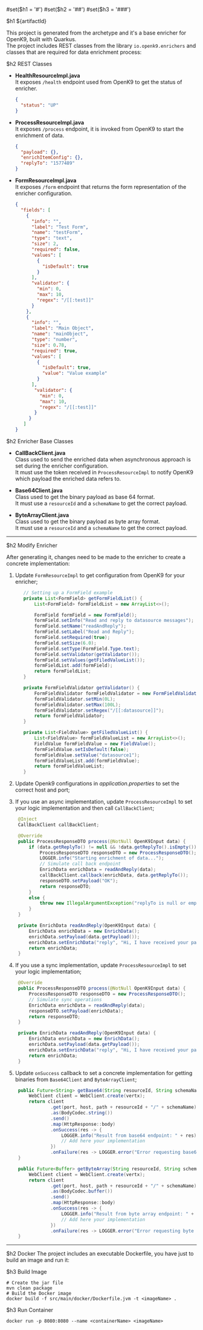 #set($h1 = '#')
#set($h2 = '##')
#set($h3 = '###')

$h1 ${artifactId}

This project is generated from the archetype and it's a base enricher for OpenK9, built with Quarkus.  
The project includes REST classes from the library `io.openk9.enrichers` and classes that are required for data enrichment process:

$h2 REST Classes

- **HealthResourceImpl.java**   
  It exposes `/health` endpoint used from OpenK9 to get the status of enricher.
   ```json
   {
     "status": "UP"
   }
   ```


- **ProcessResourceImpl.java**  
  It exposes `/process` endpoint, it is invoked from OpenK9 to start the enrichment of data.
  ```json
  {
    "payload": {},
    "enrichItemConfig": {},
    "replyTo": "1577489"
  }
  ```


- **FormResourceImpl.java**  
  It exposes `/form` endpoint that returns the form representation of the enricher configuration.
  ```json
  {
    "fields": [
      {
        "info": "",
        "label": "Test Form",
        "name": "testForm",
        "type": "text",
        "size": 2,
        "required": false,
        "values": [
          {
            "isDefault": true
          }
        ],
        "validator": {
          "min": 0,
          "max": 10,
          "regex": "/[[:test]]"
        }
      },
      {
        "info": "",
        "label": "Main Object",
        "name": "mainObject",
        "type": "number",
        "size": 0.78,
        "required": true,
        "values": [
          {
            "isDefault": true,
            "value": "Value example"
          }
        ],
         "validator": {
           "min": 0,
           "max": 10,
           "regex": "/[[:test]]"
         }
       }
     ]
  } 
  ```


$h2 Enricher Base Classes

- **CallBackClient.java**  
  Class used to send the enriched data when asynchronous approach is set during the enricher configuration.  
  It must use the token received in `ProcessResourceImpl` to notify OpenK9 which payload the enriched data refers to.

- **Base64Client.java**  
  Class used to get the binary payload as base 64 format.  
  It must use a `resourceId` and a `schemaName` to get the correct payload.

- **ByteArrayClient.java**  
  Class used to get the binary payload as byte array format.  
  It must use a `resourceId` and a `schemaName` to get the correct payload.

---

$h2 Modify Enricher

After generating it, changes need to be made to the enricher to create a concrete implementation:

1. Update `FormResourceImpl` to get configuration from OpenK9 for your enricher;
   ```java
      // Setting up a FormField example
      private List<FormField> getFormFieldList() {
          List<FormField> formFieldList = new ArrayList<>();

          FormField formField = new FormField();
          formField.setInfo("Read and reply to datasource messages");
          formField.setName("readAndReply");
          formField.setLabel("Read and Reply");
          formField.setRequired(true);
          formField.setSize(6.0);
          formField.setType(FormField.Type.text);
          formField.setValidator(getValidator());
          formField.setValues(getFiledValueList());
          formFieldList.add(formField);
          return formFieldList;
      }

      private FormFieldValidator getValidator() {
          FormFieldValidator formFieldValidator = new FormFieldValidator();
          formFieldValidator.setMin(0L);
          formFieldValidator.setMax(100L);
          formFieldValidator.setRegex("/[[:datasource]]");
          return formFieldValidator;
      }

      private List<FieldValue> getFiledValueList() {
          List<FieldValue> formFieldValueList = new ArrayList<>();
          FieldValue formFieldValue = new FieldValue();
          formFieldValue.setIsDefault(false);
          formFieldValue.setValue("datasource1");
          formFieldValueList.add(formFieldValue);
          return formFieldValueList;
      }
   ```
2. Update Openk9 configurations in _application.properties_ to set the correct host and port;
3. If you use an async implementation, update `ProcessResourceImpl` to set your logic implementation and then call `CallBackClient`;
   ```java
    @Inject
    CallBackClient callBackClient;
   
    @Override
    public ProcessResponseDTO process(@NotNull OpenK9Input data) {
        if (data.getReplyTo() != null && !data.getReplyTo().isEmpty()) {
            ProcessResponseDTO responseDTO = new ProcessResponseDTO();
            LOGGER.info("Starting enrichment of data...");
            // Simulate call back endpoint
            EnrichData enrichData = readAndReply(data);
            callBackClient.callback(enrichData, data.getReplyTo());
            responseDTO.setPayload("OK");
            return responseDTO;
        }
        else {
            throw new IllegalArgumentException("replyTo is null or empty");
        }
    }

    private EnrichData readAndReply(OpenK9Input data) {
        EnrichData enrichData = new EnrichData();
        enrichData.setPayload(data.getPayload());
        enrichData.setEnrichData("reply", "Hi, I have received your payload. Thanks for using me!");
        return enrichData;
    }
   ```
4. If you use a sync implementation, update `ProcessResourceImpl` to set your logic implementation;
   ```java
    @Override
    public ProcessResponseDTO process(@NotNull OpenK9Input data) {
        ProcessResponseDTO responseDTO = new ProcessResponseDTO();
        // Simulate sync operations
        EnrichData enrichData = readAndReply(data);
        responseDTO.setPayload(enrichData);
        return responseDTO;
    }

    private EnrichData readAndReply(OpenK9Input data) {
        EnrichData enrichData = new EnrichData();
        enrichData.setPayload(data.getPayload());
        enrichData.setEnrichData("reply", "Hi, I have received your payload. Thanks for using me!");
        return enrichData;
    }
   ```
5. Update `onSuccess` callback to set a concrete implementation for getting binaries from `Base64Client` and `ByteArrayClient`;
   ```java
    public Future<String> getBase64(String resourceId, String schemaName) {
        WebClient client = WebClient.create(vertx);
        return client
                .get(port, host, path + resourceId + "/" + schemaName)
                .as(BodyCodec.string())
                .send()
                .map(HttpResponse::body)
                .onSuccess(res -> {
                    LOGGER.info("Result from base64 endpoint: " + res);
                    // Add here your implementation
                })
                .onFailure(res -> LOGGER.error("Error requesting base64 binaries: " + res.getMessage()));
    }
   ```

   ```java
    public Future<Buffer> getByteArray(String resourceId, String schemaName) {
        WebClient client = WebClient.create(vertx);
        return client
                .get(port, host, path + resourceId + "/" + schemaName)
                .as(BodyCodec.buffer())
                .send()
                .map(HttpResponse::body)
                .onSuccess(res -> {
                    LOGGER.info("Result from byte array endpoint: " + res.getBytes());
                    // Add here your implementation
                })
                .onFailure(res -> LOGGER.error("Error requesting byte array binaries: " + res.getMessage()));
    }
   ```

---
$h2 Docker
The project includes an executable Dockerfile, you have just to build an image and run it:

$h3 Build Image

```shell
# Create the jar file
mvn clean package
# Build the Docker image
docker build -f src/main/docker/Dockerfile.jvm -t <imageName> .
```

$h3 Run Container

```shell
docker run -p 8080:8080 --name <containerName> <imageName> 
```